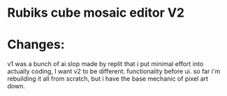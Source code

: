 # Rubiks cube mosaic editor V2

# Changes:
v1 was a bunch of ai slop made by replit that i put minimal effort into actually coding, I want v2 to be different. functionality before ui.
so far i'm rebuilding it all from scratch, but i have the base mechanic of pixel art down.
